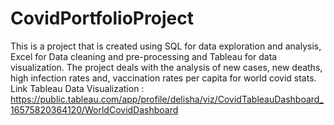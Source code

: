 # CovidPortfolioProject
This is a project that is created using SQL for data exploration and analysis, Excel for Data cleaning and pre-processing and Tableau for data visualization. The project 
deals with the analysis of  new cases, new deaths, high infection rates and, vaccination rates per capita for world covid stats. 
Link Tableau Data Visualization : https://public.tableau.com/app/profile/delisha/viz/CovidTableauDashboard_16575820364120/WorldCovidDashboard
